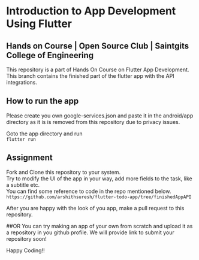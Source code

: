 # Introduction to App Development Using Flutter  
## Hands on Course | Open Source Club | Saintgits College of Engineering  
This repository is a part of Hands On Course on Flutter App Development.  
This branch contains the finished part of the flutter app with the API integrations.  

## How to run the app  
Please create you own google-services.json and paste it in the android/app directory as it is is removed from this repository due to privacy issues.  
  
Goto the app directory and run  
`flutter run`  
  
## Assignment  
Fork and Clone this repository to your system.  
Try to modify the UI of the app in your way, add more fields to the task, like a subtitle etc.  
You can find some reference to code in the repo mentioned below.  
`https://github.com/arshithsuresh/flutter-todo-app/tree/finishedAppAPI`  
  
After you are happy with the look of you app, make a pull request to this repository. 

##OR
You can try making an app of your own from scratch and upload it as a repository in you github profile. We will provide link to submit your repository soon!
  
Happy Coding!!